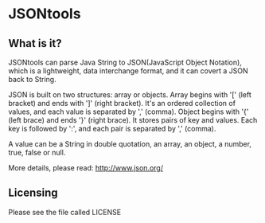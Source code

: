 JSONtools
=========

What is it?
-----------
JSONtools can parse Java String to JSON(JavaScript Object Notation), which is a lightweight, data interchange format, and it can covert a JSON back to String.

JSON is built on two structures: array or objects. Array begins with '[' (left bracket) and ends with ']' (right bracket). It's an ordered collection of values, and each value is separated by ',' (comma). Object begins with '{' (left brace) and ends '}' (right brace). It stores pairs of key and values. Each key is followed by ':', and each pair is separated by ',' (comma). 

A value can be a String in double quotation, an array, an object, a number, true, false or null.

More details, please read: http://www.json.org/


Licensing
---------
Please see the file called LICENSE
